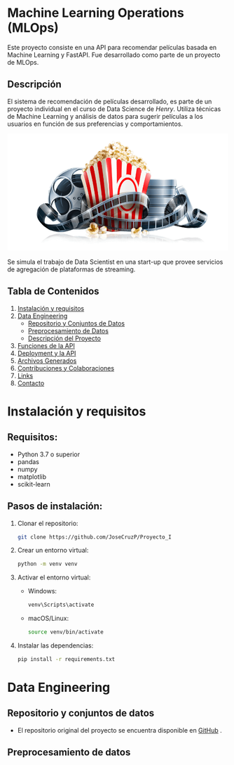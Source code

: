 # Machine Learning Operations (MLOps)
Este proyecto consiste en una API para recomendar películas basada en Machine Learning y FastAPI. Fue desarrollado como parte de un proyecto de MLOps.

## Descripción
El sistema de recomendación de películas desarrollado,  es parte de un proyecto individual en el curso de Data Science de *Henry*. Utiliza técnicas de Machine Learning y análisis de datos para sugerir películas a los usuarios en función de sus preferencias y comportamientos.

<p align="center">
  <img src="./pelicula.png" alt="Película" width="600"/>
</p>

Se simula el trabajo de Data Scientist en una start-up que provee servicios de agregación de plataformas de streaming.

## Tabla de Contenidos
1. [Instalación y requisitos](#Instalación-y-requisitos)
2. [Data Engineering](#Data-engineering)
   - [Repositorio y Conjuntos de Datos](#Repositorio-y-conjuntos-de-datos)
   - [Preprocesamiento de Datos](#Preprocesamiento-de-datos)
   - [Descripción del Proyecto](#Descripción-del-proyecto)
3. [Funciones de la API](#funciones-de-la-api)
4. [Deployment y la API](#deployment-y-la-api)
5. [Archivos Generados](#archivos-generados)
6. [Contribuciones y Colaboraciones](#contribuciones-y-colaboraciones)
7. [Links](#links)
8. [Contacto](#contacto)


# Instalación y requisitos

## Requisitos:
- Python 3.7 o superior
- pandas
- numpy
- matplotlib
- scikit-learn

## Pasos de instalación:

1. Clonar el repositorio:
   ```bash
   git clone https://github.com/JoseCruzP/Proyecto_I
   
2. Crear un entorno virtual:
   ```bash
   python -m venv venv

3. Activar el entorno virtual:

   - Windows:
     ```bash
     venv\Scripts\activate

   - macOS/Linux:
     ```bash
     source venv/bin/activate

4. Instalar las dependencias:
   
   ```bash
   pip install -r requirements.txt


# Data Engineering

## Repositorio y conjuntos de datos

 - El repositorio original del proyecto se encuentra disponible en [GitHub](https://github.com/soyHenry/fe-ct-pimlops2)
.

## Preprocesamiento de datos
